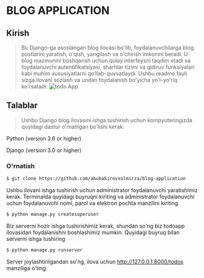 # BLOG APPLICATION

## Kirish
> Bu Django-ga asoslangan blog ilovasi bo'lib, foydalanuvchilarga blog postlarini yaratish, o'qish, yangilash va o'chirish imkonini beradi. U blog mazmunini boshqarish uchun qulay interfeysni taqdim etadi va foydalanuvchi autentifikatsiyasi, sharhlar tizimi va qidiruv funksiyalari kabi muhim xususiyatlarni qo‘llab-quvvatlaydi. Ushbu readme fayli sizga ilovani sozlash va undan foydalanish bo'yicha yo'l-yo'riq ko'rsatadi.
![todo App](https://github.com/abubakirovxolmirza/b/blob/main/staticfiles/todoApp.png)

## Talablar
> Ushbu Django blog ilovasini ishga tushirish uchun kompyuteringizda quyidagi dastur oʻrnatilgan boʻlishi kerak:

 Python (version 3.6 or higher)

Django (version 3.0 or higher)

### O'rnatish
```bash
$ git clone https://github.com/abubakirovxolmirza/blog-application
```
 Ushbu ilovani ishga tushirish uchun administrator foydalanuvchi yaratishimiz kerak. Terminalda quyidagi buyruqni kiriting va administrator foydalanuvchi uchun foydalanuvchi nomi, parol va elektron pochta manzilini kiriting
```bash
$ python manage.py createsuperuser
```
Biz serverni hozir ishga tushirishimiz kerak, shundan so'ng biz todoapp ilovasidan foydalanishni boshlashimiz mumkin. Quyidagi buyruq bilan serverni ishga tushiring
```bash 
$ python manage.py runserver
```

Server joylashtirilgandan so'ng, ilova uchun http://127.0.0.1:8000/todos manziliga o'ting.

